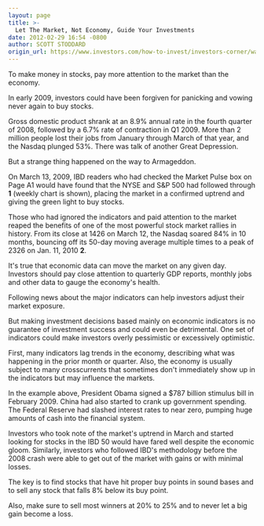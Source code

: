 ```yaml
---
layout: page
title: >-
  Let The Market, Not Economy, Guide Your Investments
date: 2012-02-29 16:54 -0800
author: SCOTT STODDARD
origin_url: https://www.investors.com/how-to-invest/investors-corner/watching-economic-indicators-no-guarantee-of-investment-success/
---
```


To make money in stocks, pay more attention to the market than the economy.

In early 2009, investors could have been forgiven for panicking and vowing never again to buy stocks.

Gross domestic product shrank at an 8.9% annual rate in the fourth quarter of 2008, followed by a 6.7% rate of contraction in Q1 2009. More than 2 million people lost their jobs from January through March of that year, and the Nasdaq plunged 53%. There was talk of another Great Depression.

But a strange thing happened on the way to Armageddon.

On March 13, 2009, IBD readers who had checked the Market Pulse box on Page A1 would have found that the NYSE and S&P 500 had followed through **1** (weekly chart is shown), placing the market in a confirmed uptrend and giving the green light to buy stocks.

Those who had ignored the indicators and paid attention to the market reaped the benefits of one of the most powerful stock market rallies in history. From its close at 1426 on March 12, the Nasdaq soared 84% in 10 months, bouncing off its 50-day moving average multiple times to a peak of 2326 on Jan. 11, 2010 **2**.

It's true that economic data can move the market on any given day. Investors should pay close attention to quarterly GDP reports, monthly jobs and other data to gauge the economy's health.

Following news about the major indicators can help investors adjust their market exposure.

But making investment decisions based mainly on economic indicators is no guarantee of investment success and could even be detrimental. One set of indicators could make investors overly pessimistic or excessively optimistic.

First, many indicators lag trends in the economy, describing what was happening in the prior month or quarter. Also, the economy is usually subject to many crosscurrents that sometimes don't immediately show up in the indicators but may influence the markets.

In the example above, President Obama signed a \$787 billion stimulus bill in February 2009. China had also started to crank up government spending. The Federal Reserve had slashed interest rates to near zero, pumping huge amounts of cash into the financial system.

Investors who took note of the market's uptrend in March and started looking for stocks in the IBD 50 would have fared well despite the economic gloom. Similarly, investors who followed IBD's methodology before the 2008 crash were able to get out of the market with gains or with minimal losses.

The key is to find stocks that have hit proper buy points in sound bases and to sell any stock that falls 8% below its buy point.

Also, make sure to sell most winners at 20% to 25% and to never let a big gain become a loss.
